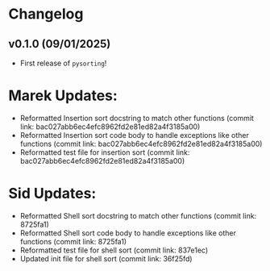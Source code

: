 # Changelog

<!--next-version-placeholder-->

## v0.1.0 (09/01/2025)

- First release of `pysorting`!



# Marek Updates:
- Reformatted Insertion sort docstring to match other functions (commit link: bac027abb6ec4efc8962fd2e81ed82a4f3185a00)
- Reformatted Insertion sort code body to handle exceptions like other functions (commit link: bac027abb6ec4efc8962fd2e81ed82a4f3185a00)
- Reformatted test file for insertion sort (commit link: bac027abb6ec4efc8962fd2e81ed82a4f3185a00)

# Sid Updates:
- Reformatted Shell sort docstring to match other functions (commit link: 8725fa1)
- Reformatted Shell sort code body to handle exceptions like other functions (commit link: 8725fa1)
- Reformatted test file for shell sort (commit link: 837e1ec)
- Updated init file for shell sort (commit link: 36f25fd)